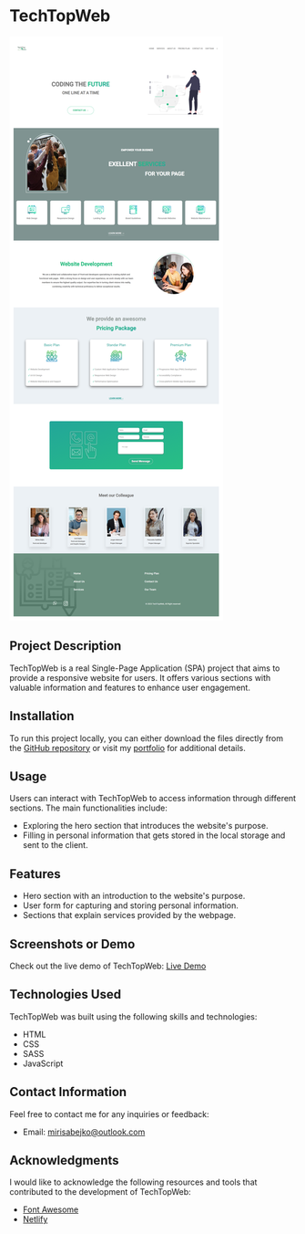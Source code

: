# TechTopWeb

![TechTopWeb Screenshot](./img/techtopweb.png)

## Project Description

TechTopWeb is a real Single-Page Application (SPA) project that aims to provide a responsive website for users. It offers various sections with valuable information and features to enhance user engagement.

## Installation

To run this project locally, you can either download the files directly from the [GitHub repository](https://github.com/Mirismht/TechTopWeb) or visit my [portfolio](https://mirisabejko.netlify.app/) for additional details.

## Usage

Users can interact with TechTopWeb to access information through different sections. The main functionalities include:

- Exploring the hero section that introduces the website's purpose.
- Filling in personal information that gets stored in the local storage and sent to the client.

## Features

- Hero section with an introduction to the website's purpose.
- User form for capturing and storing personal information.
- Sections that explain services provided by the webpage.

## Screenshots or Demo

Check out the live demo of TechTopWeb: [Live Demo](https://techtopweb.netlify.app/)

## Technologies Used

TechTopWeb was built using the following skills and technologies:

- HTML
- CSS
- SASS
- JavaScript

## Contact Information

Feel free to contact me for any inquiries or feedback:

- Email: mirisabejko@outlook.com

## Acknowledgments

I would like to acknowledge the following resources and tools that contributed to the development of TechTopWeb:

- [Font Awesome](https://fontawesome.com/)
- [Netlify](https://www.netlify.com/)
